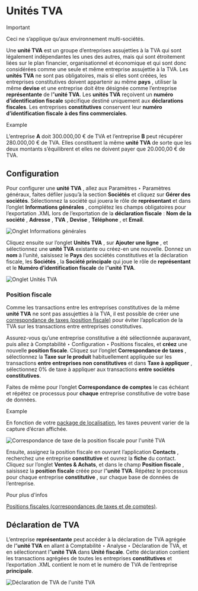# Unités TVA

<div class="alert alert-warning">
<p class="alert-title">
Important</p><p>Ceci ne s’applique qu’aux environnement multi-sociétés.</p>
</div>

Une **unité TVA** est un groupe d’entreprises assujetties à la TVA qui sont
légalement indépendantes les unes des autres, mais qui sont étroitement liées
sur le plan financier, organisationnel et économique et qui sont donc
considérées comme une seule et même entreprise assujettie à la TVA. Les
**unités TVA** ne sont pas obligatoires, mais si elles sont créées, les
entreprises constitutives doivent appartenir au même **pays** , utiliser la
même **devise** et une entreprise doit être désignée comme l’entreprise
**représentante** de l”**unité TVA**. Les **unités TVA** reçoivent un **numéro
d’identification fiscale** spécifique destiné uniquement aux **déclarations
fiscales**. Les entreprises **constitutives** conservent leur **numéro
d’identification fiscale** **à des fins commerciales**.

<div class="alert alert-success">
<p class="alert-title">
Example</p><p>L’entreprise <b>A</b> doit 300.000,00 € de TVA et l’entreprise <b>B</b> peut récupérer 280.000,00 € de TVA. Elles constituent la même <b>unité TVA</b> de sorte que les deux montants s’équilibrent et elles ne doivent payer que 20.000,00 € de TVA.</p>
</div>

## Configuration

Pour configurer une **unité TVA** , allez aux Paramètres ‣ Paramètres
généraux, faites défiler jusqu’à la section **Sociétés** et cliquez sur
**Gérer des sociétés**. Sélectionnez la société qui jouera le rôle de
**représentant** et dans l’onglet **Informations générales** , complétez les
champs obligatoires pour l’exportation .XML lors de l’exportation de la
**déclaration fiscale** : **Nom de la société** , **Adresse** , **TVA** ,
**Devise** , **Téléphone** , et **Email**.

![Onglet Informations générales](../../../../_images/general.png)

Cliquez ensuite sur l’onglet **Unités TVA** , sur **Ajouter une ligne** , et
sélectionnez une **unité TVA** existante ou créez-en une nouvelle. Donnez un
**nom** à l’unité, saisissez le **Pays** des sociétés constitutives et la
déclaration fiscale, les **Sociétés** , la **Société principale** qui joue le
rôle de **représentant** et le **Numéro d’identification fiscale** de
l”**unité TVA**.

![Onglet Unités TVA](../../../../_images/vat-unit.png)

### Position fiscale

Comme les transactions entre les entreprises constitutives de la même **unité
TVA** ne sont pas assujetties à la TVA, il est possible de créer une
[correspondance de taxes (position fiscale)](../taxes/fiscal_positions)
pour éviter l’application de la TVA sur les transactions entre entreprises
constitutives.

Assurez-vous qu’une entreprise constitutive a été sélectionnée auparavant,
puis allez à Comptabilité ‣ Configuration ‣ Positions fiscales, et **créez**
une nouvelle **position fiscale**. Cliquez sur l’onglet **Correspondance de
taxes** , sélectionnez la **Taxe sur le produit** habituellement appliquée sur
les transactions **entre entreprises non constitutives** et dans **Taxe à
appliquer** , sélectionnez 0% de taxe à appliquer aux transactions **entre
sociétés constitutives**.

Faites de même pour l’onglet **Correspondance de comptes** le cas échéant et
répétez ce processus pour **chaque** entreprise constitutive de votre base de
données.

<div class="alert alert-success">
<p class="alert-title">
Example</p><p>En fonction de votre <a href="../../fiscal_localizations">package de localisation</a>, les taxes peuvent varier de la capture d’écran affichée.</p>
<img alt="Correspondance de taxe de la position fiscale pour l'unité TVA" class="align-center" src="../../../../_images/fiscal-positions.png"/>
</div>

Ensuite, assignez la position fiscale en ouvrant l’application **Contacts** ,
recherchez une entreprise **constitutive** et ouvrez la **fiche** du contact.
Cliquez sur l’onglet **Ventes & Achats**, et dans le champ **Position
fiscale** , saisissez la **position fiscale** créée pour l”**unité TVA**.
Répétez le processus pour chaque entreprise **constitutive** , sur chaque base
de données de l’entreprise.

<div class="alert alert-secondary">
<p class="alert-title">
Pour plus d'infos</p><p><a href="../taxes/fiscal_positions">Positions fiscales (correspondances de taxes et de comptes)</a>.</p>
</div>

## Déclaration de TVA

L’entreprise **représentante** peut accéder à la déclaration de TVA agrégée de
l”**unité TVA** en allant à Comptabilité ‣ Analyse ‣ Déclaration de TVA, et en
sélectionnant l”**unité TVA** dans **Unité fiscale**. Cette déclaration
contient les transactions agrégées de toutes les entreprises **constitutives**
et l’exportation .XML contient le nom et le numéro de TVA de l’entreprise
**principale**.

![Déclaration de TVA de l'unité TVA](../../../../_images/report.png)

